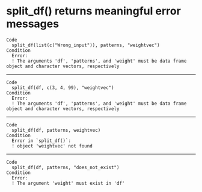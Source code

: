 # split_df() returns meaningful error messages

    Code
      split_df(list(c("Wrong_input")), patterns, "weightvec")
    Condition
      Error:
      ! The arguments 'df', 'patterns', and 'weight' must be data frame object and character vectors, respectively

---

    Code
      split_df(df, c(3, 4, 99), "weightvec")
    Condition
      Error:
      ! The arguments 'df', 'patterns', and 'weight' must be data frame object and character vectors, respectively

---

    Code
      split_df(df, patterns, weightvec)
    Condition
      Error in `split_df()`:
      ! object 'weightvec' not found

---

    Code
      split_df(df, patterns, "does_not_exist")
    Condition
      Error:
      ! The argument 'weight' must exist in 'df'

